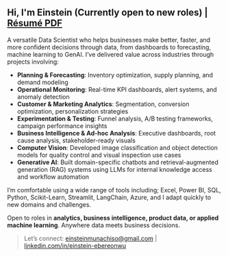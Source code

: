 <h2>Hi, I'm Einstein (Currently open to new roles) | 
 <a href="https://drive.google.com/file/d/1GHRHK9UJ4XgjFGaoqSKJCnMwDVSc0PN3/view?usp=sharing">Résumé PDF</a>
 </h2>

A versatile Data Scientist who helps businesses make better, faster, and more confident decisions through data, from dashboards to forecasting, machine learning to GenAI.
I’ve delivered value across industries through projects involving:   

- **Planning & Forecasting**: Inventory optimization, supply planning, and demand modeling
- **Operational Monitoring**: Real-time KPI dashboards, alert systems, and anomaly detection
- **Customer & Marketing Analytics**: Segmentation, conversion optimization, personalization strategies
- **Experimentation & Testing**: Funnel analysis, A/B testing frameworks, campaign performance insights
- **Business Intelligence & Ad-hoc Analysis**: Executive dashboards, root cause analysis, stakeholder-ready visuals
- **Computer Vision**: Developed image classification and object detection models for quality control and visual inspection use cases
- **Generative AI**: Built domain-specific chatbots and retrieval-augmented generation (RAG) systems using LLMs for internal knowledge access and workflow automation

I’m comfortable using a wide range of tools including; Excel, Power BI, SQL, Python, Scikit-Learn, Streamlit, LangChain, Azure, and I adapt quickly to new domains and challenges.   

Open to roles in **analytics, business intelligence, product data, or applied machine learning**. Anywhere data meets business decisions.   

> Let’s connect: [einsteinmunachiso@gmail.com](mailto:einsteinmunachiso@gmail.com) | [linkedin.com/in/einstein-ebereonwu](https://www.linkedin.com/in/einstein-ebereonwu/)
